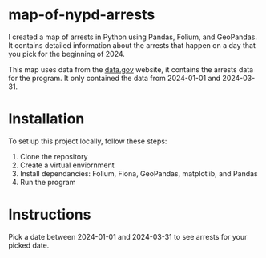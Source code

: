 # map-of-nypd-arrests
I created a map of arrests in Python using Pandas, Folium, and GeoPandas. It contains detailed information about the arrests that happen on a day that you pick for the beginning of 2024.

This map uses data from the [data.gov](https://catalog.data.gov/dataset/nypd-arrest-data-year-to-date) website, it contains the arrests data for the program. It only contained the data from 2024-01-01 and 2024-03-31.

# Installation
To set up this project locally, follow these steps:

1. Clone the repository
2. Create a virtual enviornment
3. Install dependancies: Folium, Fiona, GeoPandas, matplotlib, and Pandas
4. Run the program

# Instructions
Pick a date between 2024-01-01 and 2024-03-31 to see arrests for your picked date.
